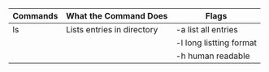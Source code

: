 |       Commands        |                  What the Command Does                |                           Flags                          |                                
|-----------------------|-------------------------------------------------------|----------------------------------------------------------|
|          ls           |              Lists entries in directory               |                     -a list all entries                  |
|                       |                                                       |                     -l long listting format              |
|                       |                                                       |                     -h human readable                    |
